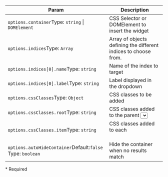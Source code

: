 | Param | Description |
| --- | --- |
| <span class='attr-required'>`options.container`</span><span class="attr-infos">Type: <code>string</code> &#124; <code>DOMElement</code></span> | CSS Selector or DOMElement to insert the widget |
| <span class='attr-required'>`options.indices`</span><span class="attr-infos">Type: <code>Array</code></span> | Array of objects defining the different indices to choose from. |
| <span class='attr-required'>`options.indices[0].name`</span><span class="attr-infos">Type: <code>string</code></span> | Name of the index to target |
| <span class='attr-required'>`options.indices[0].label`</span><span class="attr-infos">Type: <code>string</code></span> | Label displayed in the dropdown |
| <span class='attr-optional'>`options.cssClasses`</span><span class="attr-infos">Type: <code>Object</code></span> | CSS classes to be added |
| <span class='attr-optional'>`options.cssClasses.root`</span><span class="attr-infos">Type: <code>string</code></span> | CSS classes added to the parent <select> |
| <span class='attr-optional'>`options.cssClasses.item`</span><span class="attr-infos">Type: <code>string</code></span> | CSS classes added to each <option> |
| <span class='attr-optional'>`options.autoHideContainer`</span><span class="attr-infos">Default:<code class="attr-default">false</code><br />Type: <code>boolean</code></span> | Hide the container when no results match |

<p class="attr-legend">* <span>Required</span></p>
